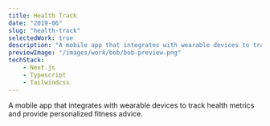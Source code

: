 ```yaml
---
title: Health Track
date: "2019-06"
slug: "health-track"
selectedWork: true
description: "A mobile app that integrates with wearable devices to track health metrics and provide personalized fitness advice."
previewImage: "/images/work/bob/bob-preview.png"
techStack: 
    - Next.js
    - Typescript 
    - Tailwindcss
---
```


A mobile app that integrates with wearable devices to track health metrics and provide personalized fitness advice.
